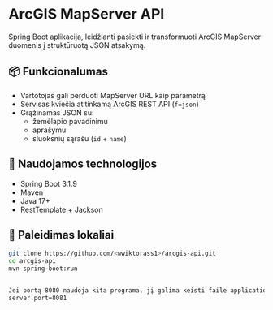 # ArcGIS MapServer API

Spring Boot aplikacija, leidžianti pasiekti ir transformuoti ArcGIS MapServer duomenis į struktūruotą JSON atsakymą.

## 📦 Funkcionalumas

- Vartotojas gali perduoti MapServer URL kaip parametrą
- Servisas kviečia atitinkamą ArcGIS REST API (`f=json`)
- Grąžinamas JSON su:
  - žemėlapio pavadinimu
  - aprašymu
  - sluoksnių sąrašu (`id` + `name`)

## 🔧 Naudojamos technologijos

- Spring Boot 3.1.9
- Maven
- Java 17+
- RestTemplate + Jackson

## 🚀 Paleidimas lokaliai

```bash
git clone https://github.com/<wwiktorass1>/arcgis-api.git
cd arcgis-api
mvn spring-boot:run


Jei portą 8080 naudoja kita programa, jį galima keisti faile application.properties:
server.port=8081